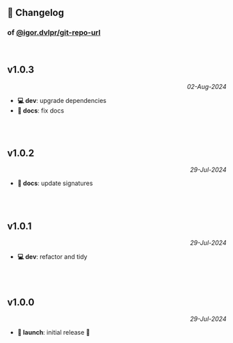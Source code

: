 ## 📒 Changelog

### of [@igor.dvlpr/git-repo-url](https://github.com/igorskyflyer/npm-git-repo-url)

<br>

## v1.0.3

<p align="right"><em>02-Aug-2024</em></p>

- **💻 dev**: upgrade dependencies
- **📜 docs**: fix docs

<br>
<br>

## v1.0.2

<p align="right"><em>29-Jul-2024</em></p>

- **📜 docs**: update signatures

<br>
<br>

## v1.0.1

<p align="right"><em>29-Jul-2024</em></p>

- **💻 dev**: refactor and tidy

<br>
<br>

## v1.0.0

<p align="right"><em>29-Jul-2024</em></p>

- **🚀 launch**: initial release 🎉
